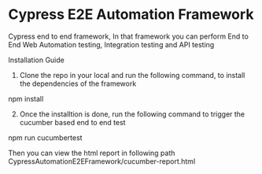 # Cypress E2E Automation Framework

Cypress end to end framework, In that framework you can perform End to End Web Automation testing, Integration testing and API testing

Installation Guide

1) Clone the repo in your local and run the following command, to install the dependencies of the framework

npm install

2) Once the installtion is done, run the following command to trigger the cucumber based end to end test 

npm run cucumbertest

Then you can view the html report in following path CypressAutomationE2EFramework/cucumber-report.html
